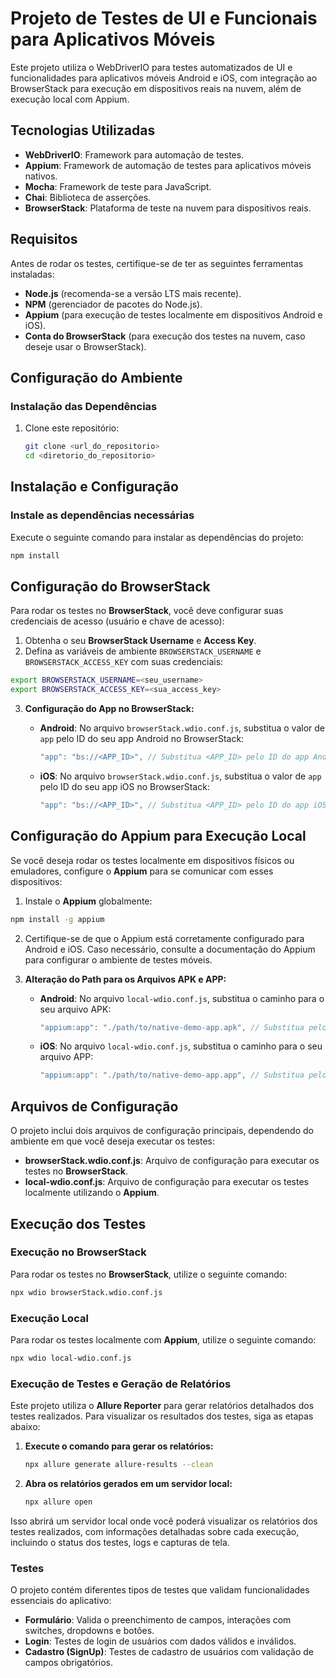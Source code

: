 # Projeto de Testes de UI e Funcionais para Aplicativos Móveis

Este projeto utiliza o WebDriverIO para testes automatizados de UI e funcionalidades para aplicativos móveis Android e iOS, com integração ao BrowserStack para execução em dispositivos reais na nuvem, além de execução local com Appium.

## Tecnologias Utilizadas

- **WebDriverIO**: Framework para automação de testes.
- **Appium**: Framework de automação de testes para aplicativos móveis nativos.
- **Mocha**: Framework de teste para JavaScript.
- **Chai**: Biblioteca de asserções.
- **BrowserStack**: Plataforma de teste na nuvem para dispositivos reais.

## Requisitos

Antes de rodar os testes, certifique-se de ter as seguintes ferramentas instaladas:

- **Node.js** (recomenda-se a versão LTS mais recente).
- **NPM** (gerenciador de pacotes do Node.js).
- **Appium** (para execução de testes localmente em dispositivos Android e iOS).
- **Conta do BrowserStack** (para execução dos testes na nuvem, caso deseje usar o BrowserStack).

## Configuração do Ambiente

### Instalação das Dependências

1. Clone este repositório:
   ```bash
   git clone <url_do_repositorio>
   cd <diretorio_do_repositorio>
   ```

## Instalação e Configuração

### Instale as dependências necessárias

Execute o seguinte comando para instalar as dependências do projeto:

```bash
npm install
```

## Configuração do BrowserStack

Para rodar os testes no **BrowserStack**, você deve configurar suas credenciais de acesso (usuário e chave de acesso):

1. Obtenha o seu **BrowserStack Username** e **Access Key**.
2. Defina as variáveis de ambiente `BROWSERSTACK_USERNAME` e `BROWSERSTACK_ACCESS_KEY` com suas credenciais:

```bash
export BROWSERSTACK_USERNAME=<seu_username>
export BROWSERSTACK_ACCESS_KEY=<sua_access_key>
```

3. **Configuração do App no BrowserStack:**
   - **Android**: No arquivo `browserStack.wdio.conf.js`, substitua o valor de `app` pelo ID do seu app Android no BrowserStack:
      ```js
      "app": "bs://<APP_ID>", // Substitua <APP_ID> pelo ID do app Android no BrowserStack
      ```
   
   - **iOS**: No arquivo `browserStack.wdio.conf.js`, substitua o valor de `app` pelo ID do seu app iOS no BrowserStack:
      ```js
      "app": "bs://<APP_ID>", // Substitua <APP_ID> pelo ID do app iOS no BrowserStack
      ```

## Configuração do Appium para Execução Local

Se você deseja rodar os testes localmente em dispositivos físicos ou emuladores, configure o **Appium** para se comunicar com esses dispositivos:

1. Instale o **Appium** globalmente:

```bash
npm install -g appium
```
2. Certifique-se de que o Appium está corretamente configurado para Android e iOS. Caso necessário, consulte a documentação do Appium para configurar o ambiente de testes móveis.

3. **Alteração do Path para os Arquivos APK e APP:**
   - **Android**: No arquivo `local-wdio.conf.js`, substitua o caminho para o seu arquivo APK:
      ```js
      "appium:app": "./path/to/native-demo-app.apk", // Substitua pelo path do seu apk
      ```

   - **iOS**: No arquivo `local-wdio.conf.js`, substitua o caminho para o seu arquivo APP:
      ```js
      "appium:app": "./path/to/native-demo-app.app", // Substitua pelo path do seu app ios
      ```

## Arquivos de Configuração

O projeto inclui dois arquivos de configuração principais, dependendo do ambiente em que você deseja executar os testes:

- **browserStack.wdio.conf.js**: Arquivo de configuração para executar os testes no **BrowserStack**.
- **local-wdio.conf.js**: Arquivo de configuração para executar os testes localmente utilizando o **Appium**.

## Execução dos Testes

### Execução no BrowserStack

Para rodar os testes no **BrowserStack**, utilize o seguinte comando:

```bash
npx wdio browserStack.wdio.conf.js
```

### Execução Local

Para rodar os testes localmente com **Appium**, utilize o seguinte comando:

```bash
npx wdio local-wdio.conf.js
```

### Execução de Testes e Geração de Relatórios

Este projeto utiliza o **Allure Reporter** para gerar relatórios detalhados dos testes realizados. Para visualizar os resultados dos testes, siga as etapas abaixo:

1. **Execute o comando para gerar os relatórios:**
    ```bash
    npx allure generate allure-results --clean
    ```

2. **Abra os relatórios gerados em um servidor local:**
    ```bash
    npx allure open
    ```

Isso abrirá um servidor local onde você poderá visualizar os relatórios dos testes realizados, com informações detalhadas sobre cada execução, incluindo o status dos testes, logs e capturas de tela.

### Testes

O projeto contém diferentes tipos de testes que validam funcionalidades essenciais do aplicativo:

- **Formulário**: Valida o preenchimento de campos, interações com switches, dropdowns e botões.
- **Login**: Testes de login de usuários com dados válidos e inválidos.
- **Cadastro (SignUp)**: Testes de cadastro de usuários com validação de campos obrigatórios.


